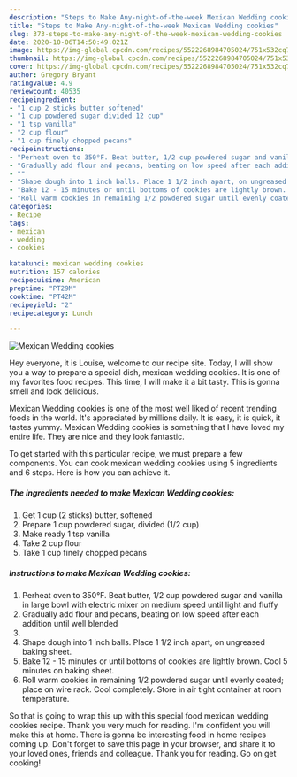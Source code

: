 ```yaml
---
description: "Steps to Make Any-night-of-the-week Mexican Wedding cookies"
title: "Steps to Make Any-night-of-the-week Mexican Wedding cookies"
slug: 373-steps-to-make-any-night-of-the-week-mexican-wedding-cookies
date: 2020-10-06T14:50:49.021Z
image: https://img-global.cpcdn.com/recipes/5522268984705024/751x532cq70/mexican-wedding-cookies-recipe-main-photo.jpg
thumbnail: https://img-global.cpcdn.com/recipes/5522268984705024/751x532cq70/mexican-wedding-cookies-recipe-main-photo.jpg
cover: https://img-global.cpcdn.com/recipes/5522268984705024/751x532cq70/mexican-wedding-cookies-recipe-main-photo.jpg
author: Gregory Bryant
ratingvalue: 4.9
reviewcount: 40535
recipeingredient:
- "1 cup 2 sticks butter softened"
- "1 cup powdered sugar divided 12 cup"
- "1 tsp vanilla"
- "2 cup flour"
- "1 cup finely chopped pecans"
recipeinstructions:
- "Perheat oven to 350°F. Beat butter, 1/2 cup powdered sugar and vanilla in large bowl with electric mixer on medium speed until  light and fluffy"
- "Gradually add flour and pecans, beating on low speed after each addition until well blended"
- ""
- "Shape dough into 1 inch balls. Place 1 1/2 inch apart, on ungreased baking sheet."
- "Bake 12 - 15 minutes or until bottoms of cookies are lightly brown. Cool 5 minutes on baking sheet."
- "Roll warm cookies in remaining 1/2 powdered sugar until evenly coated; place on wire rack. Cool completely. Store in air tight container at room temperature."
categories:
- Recipe
tags:
- mexican
- wedding
- cookies

katakunci: mexican wedding cookies 
nutrition: 157 calories
recipecuisine: American
preptime: "PT29M"
cooktime: "PT42M"
recipeyield: "2"
recipecategory: Lunch

---
```



![Mexican Wedding cookies](https://img-global.cpcdn.com/recipes/5522268984705024/751x532cq70/mexican-wedding-cookies-recipe-main-photo.jpg)

Hey everyone, it is Louise, welcome to our recipe site. Today, I will show you a way to prepare a special dish, mexican wedding cookies. It is one of my favorites food recipes. This time, I will make it a bit tasty. This is gonna smell and look delicious.



Mexican Wedding cookies is one of the most well liked of recent trending foods in the world. It's appreciated by millions daily. It is easy, it is quick, it tastes yummy. Mexican Wedding cookies is something that I have loved my entire life. They are nice and they look fantastic.


To get started with this particular recipe, we must prepare a few components. You can cook mexican wedding cookies using 5 ingredients and 6 steps. Here is how you can achieve it.

<!--inarticleads1-->

##### The ingredients needed to make Mexican Wedding cookies:

1. Get 1 cup (2 sticks) butter, softened
1. Prepare 1 cup powdered sugar, divided (1/2 cup)
1. Make ready 1 tsp vanilla
1. Take 2 cup flour
1. Take 1 cup finely chopped pecans




<!--inarticleads2-->

##### Instructions to make Mexican Wedding cookies:

1. Perheat oven to 350°F. Beat butter, 1/2 cup powdered sugar and vanilla in large bowl with electric mixer on medium speed until  light and fluffy
1. Gradually add flour and pecans, beating on low speed after each addition until well blended
1. 
1. Shape dough into 1 inch balls. Place 1 1/2 inch apart, on ungreased baking sheet.
1. Bake 12 - 15 minutes or until bottoms of cookies are lightly brown. Cool 5 minutes on baking sheet.
1. Roll warm cookies in remaining 1/2 powdered sugar until evenly coated; place on wire rack. Cool completely. Store in air tight container at room temperature.




So that is going to wrap this up with this special food mexican wedding cookies recipe. Thank you very much for reading. I'm confident you will make this at home. There is gonna be interesting food in home recipes coming up. Don't forget to save this page in your browser, and share it to your loved ones, friends and colleague. Thank you for reading. Go on get cooking!
